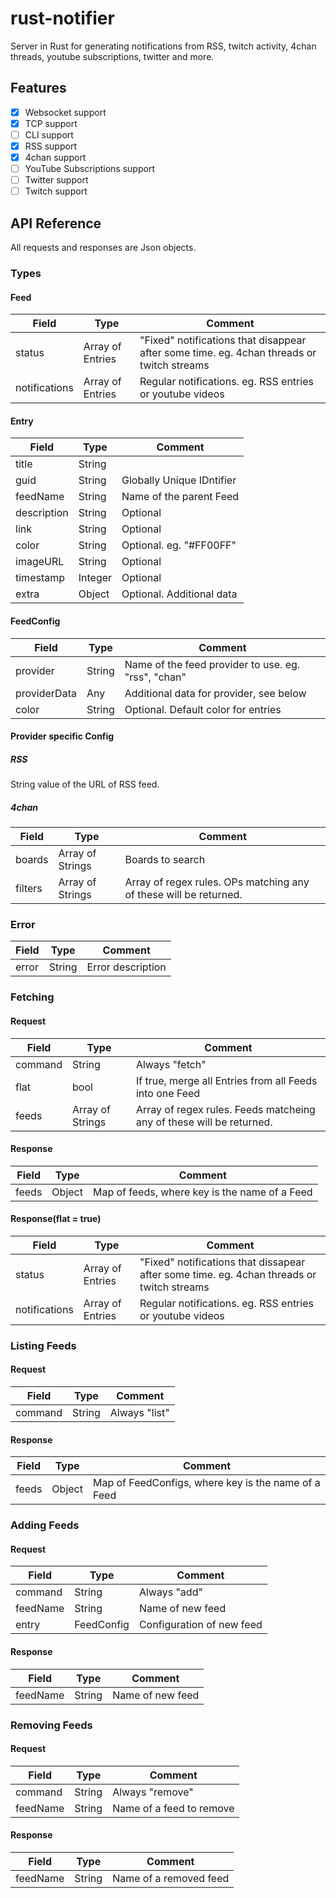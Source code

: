# rust-notifier
Server in Rust for generating notifications from RSS, twitch activity, 4chan threads, youtube subscriptions, twitter and more.

## Features
- [X] Websocket support
- [X] TCP support
- [ ] CLI support
- [X] RSS support
- [X] 4chan support
- [ ] YouTube Subscriptions support
- [ ] Twitter support
- [ ] Twitch support

## API Reference
All requests and responses are Json objects.
### Types
#### Feed

| Field   | Type   | Comment |
| ------- | ------ | ------- |
| status  | Array of Entries | "Fixed" notifications that disappear after some time. eg. 4chan threads or twitch streams |
| notifications | Array of Entries | Regular notifications. eg. RSS entries or youtube videos |

#### Entry

| Field   | Type   | Comment |
| ------- | ------ | ------- |
| title   | String |  |
| guid    | String | Globally Unique IDntifier |
| feedName | String | Name of the parent Feed |
| description | String | Optional |
| link | String | Optional |
| color | String | Optional. eg. "#FF00FF" |
| imageURL | String | Optional |
| timestamp | Integer | Optional |
| extra | Object | Optional. Additional data |

#### FeedConfig

| Field   | Type   | Comment |
| ------- | ------ | ------- |
| provider | String | Name of the feed provider to use. eg. "rss", "chan" |
| providerData | Any | Additional data for provider, see below |
| color | String | Optional. Default color for entries |

#### Provider specific Config
##### RSS
String value of the URL of RSS feed.
##### 4chan

| Field   | Type   | Comment |
| ------- | ------ | ------- |
| boards  | Array of Strings | Boards to search |
| filters | Array of Strings | Array of regex rules. OPs matching any of these will be returned. |

### Error
| Field   | Type   | Comment |
| ------- | ------ | ------- |
| error | String | Error description |

### Fetching
#### Request

| Field   | Type   | Comment |
| ------- | ------ | ------- |
| command | String | Always "fetch" |
| flat    | bool   | If true, merge all Entries from all Feeds into one Feed |
| feeds   | Array of Strings | Array of regex rules. Feeds matcheing any of these will be returned. |

#### Response

| Field   | Type   | Comment |
| ------- | ------ | ------- |
| feeds | Object | Map of feeds, where key is the name of a Feed |

#### Response(flat = true)

| Field   | Type   | Comment |
| ------- | ------ | ------- |
| status  | Array of Entries | "Fixed" notifications that dissapear after some time. eg. 4chan threads or twitch streams |
| notifications | Array of Entries | Regular notifications. eg. RSS entries or youtube videos |


### Listing Feeds
#### Request

| Field   | Type   | Comment |
| ------- | ------ | ------- |
| command | String | Always "list" |

#### Response

| Field   | Type   | Comment |
| ------- | ------ | ------- |
| feeds | Object | Map of FeedConfigs, where key is the name of a Feed |


### Adding Feeds
#### Request

| Field   | Type   | Comment |
| ------- | ------ | ------- |
| command | String | Always "add" |
| feedName | String | Name of new feed |
| entry | FeedConfig | Configuration of new feed |

#### Response

| Field   | Type   | Comment |
| ------- | ------ | ------- |
| feedName | String | Name of new feed |

### Removing Feeds
#### Request

| Field   | Type   | Comment |
| ------- | ------ | ------- |
| command | String | Always "remove" |
| feedName | String | Name of a feed to remove |

#### Response

| Field   | Type   | Comment |
| ------- | ------ | ------- |
| feedName | String | Name of a removed feed |


